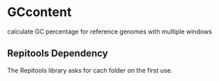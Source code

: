 # GCcontent
calculate GC percentage for reference genomes with multiple windows

## Repitools Dependency
The Repitools library asks for cach folder on the first use.
